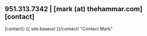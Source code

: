 ## 951.313.7342 | [mark (at) thehammar.com][contact]  
[contact]: {{ site.baseurl }}/contact/ "Contact Mark"  

